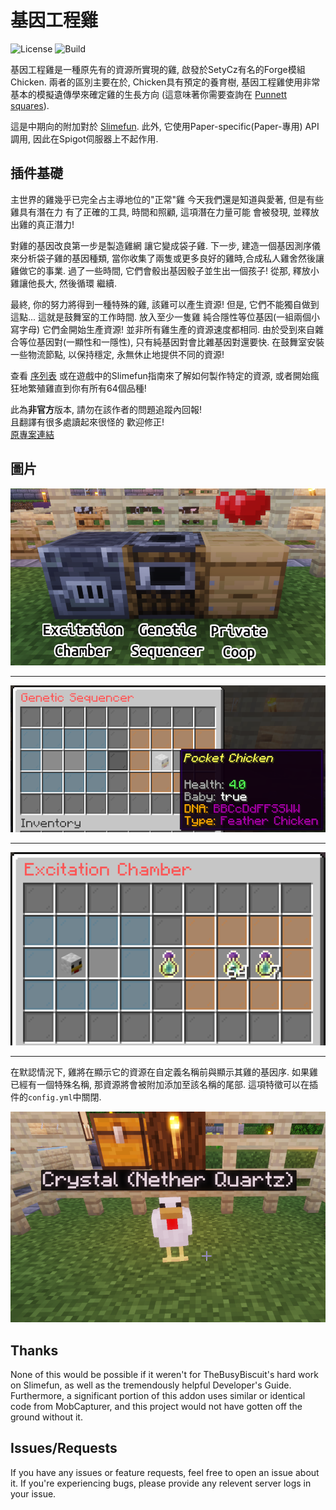 # 基因工程雞

![License](https://img.shields.io/github/license/kii-chan-reloaded/GeneticChickengineering) ![Build](https://github.com/kii-chan-reloaded/GeneticChickengineering/workflows/Java%20CI%20with%20Maven/badge.svg)

基因工程雞是一種原先有的資源所實現的雞, 啟發於SetyCz有名的Forge模組Chicken.
兩者的區別主要在於, Chicken具有預定的養育樹, 基因工程雞使用非常基本的模擬遺傳學來確定雞的生長方向
(這意味著你需要查詢在 [Punnett squares](https://en.wikipedia.org/wiki/Punnett_square)).

這是中期向的附加對於
[Slimefun](https://github.com/Slimefun/Slimefun4). 
此外, 它使用Paper-specific(Paper-專用) API 調用, 因此在Spigot伺服器上不起作用.

## 插件基礎
主世界的雞幾乎已完全占主導地位的"正常"雞
今天我們還是知道與愛著, 但是有些雞具有潛在力
有了正確的工具, 時間和照顧, 這項潛在力量可能
會被發現, 並釋放出雞的真正潛力!

對雞的基因改良第一步是製造雞網
讓它變成袋子雞. 下一步, 建造一個基因測序儀來分析袋子雞的基因種類,
當你收集了兩隻或更多良好的雞時,合成私人雞舍然後讓雞做它的事業.
過了一些時間, 它們會骰出基因骰子並生出一個孩子!
從那, 釋放小雞讓他長大, 然後循環
繼續.

最終, 你的努力將得到一種特殊的雞, 該雞可以產生資源!
但是, 它們不能獨自做到這點... 這就是鼓舞室的工作時間. 放入至少一隻雞
純合隱性等位基因(一組兩個小寫字母) 它們金開始生產資源!
並非所有雞生產的資源速度都相同. 由於受到來自雜合等位基因對(一顯性和一隱性),
只有純基因對會比雜基因對還要快. 在鼓舞室安裝一些物流節點, 以保持穩定,
永無休止地提供不同的資源!

查看 [序列表](sequencing.md) 或在遊戲中的Slimefun指南來了解如何製作特定的資源, 
或者開始瘋狂地繁殖雞直到你有所有64個品種!

此為**非官方**版本, 請勿在該作者的問題追蹤內回報! <br>
且翻譯有很多處讀起來很怪的 歡迎修正! <br>
[原專案連結](https://github.com/kii-chan-reloaded/GeneticChickengineering)

## 圖片

![A basic machine overview](/images/gce_machines.png)

------

![A baby chicken fresh out of the Genetic Sequencer](/images/gce_genseq.png)

------

![An experience chicken working](/images/gce_excham.png)

------

在默認情況下, 雞將在顯示它的資源在自定義名稱前與顯示其雞的基因序. 
如果雞已經有一個特殊名稱, 那資源將會被附加添加至該名稱的尾部. 
這項特徵可以在插件的`config.yml`中關閉.

![A nether quartz chicken named Crystal](/images/gce_names.png)

## Thanks

None of this would be possible if it weren't for TheBusyBiscuit's hard work on
Slimefun, as well as the tremendously helpful Developer's Guide. Furthermore, a 
significant portion of this addon uses similar or identical code from
MobCapturer, and this project would not have gotten off the ground without it.

## Issues/Requests

If you have any issues or feature requests, feel free to open an issue about it.
If you're experiencing bugs, please provide any relevent server logs in your
issue.
